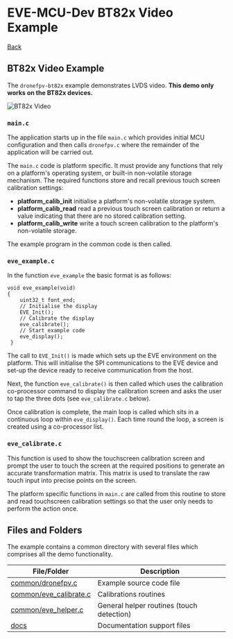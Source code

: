 # EVE-MCU-Dev BT82x Video Example

[Back](../README.md)

## BT82x Video Example

The `dronefpv-bt82x` example demonstrates LVDS video. **This demo only works on the BT82x devices.**

![BT82x Video](docs/xxxx.png)

### `main.c`

The application starts up in the file `main.c` which provides initial MCU configuration and then calls `dronefpv.c` where the remainder of the application will be carried out. 

The `main.c` code is platform specific. It must provide any functions that rely on a platform's operating system, or built-in non-volatile storage mechanism. The required functions store and recall previous touch screen calibration settings:
- **platform_calib_init** initialise a platform's non-volatile storage system.
- **platform_calib_read** read a previous touch screen calibration or return a value indicating that there are no stored calibration setting.
- **platform_calib_write** write a touch screen calibration to the platform's non-volatile storage.

The example program in the common code is then called.

### `eve_example.c`

In the function `eve_example` the basic format is as follows:

```
void eve_example(void)
{
    uint32_t font_end;
    // Initialise the display
    EVE_Init();
    // Calibrate the display
    eve_calibrate();
    // Start example code
    eve_display();
 }
```
The call to `EVE_Init()` is made which sets up the EVE environment on the platform. This will initialise the SPI communications to the EVE device and set-up the device ready to receive communication from the host.

Next, the function `eve_calibrate()` is then called which uses the calibration co-processor command to display the calibration screen and asks the user to tap the three dots (see `eve_calibrate.c` below).

Once calibration is complete, the main loop is called which sits in a continuous loop within `eve_display()`. Each time round the loop, a screen is created using a co-processor list. 

### `eve_calibrate.c`

This function is used to show the touchscreen calibration screen and prompt the user to touch the screen at the required positions to generate an accurate transformation matrix. This matrix is used to translate the raw touch input into precise points on the screen.

The platform specific functions in `main.c` are called from this routine to store and read touchscreen calibration settings so that the user only needs to perform the action once.

## Files and Folders

The example contains a common directory with several files which comprises all the demo functionality.

| File/Folder | Description |
| --- | --- |
| [common/dronefpv.c](common/dronefpv.c) | Example source code file |
| [common/eve_calibrate.c](common/eve_calibrate.c) | Calibrations routines |
| [common/eve_helper.c](common/eve_helper.c) | General helper routines (touch detection) |
| [docs](docs) | Documentation support files |
